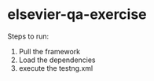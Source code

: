 # elsevier-qa-exercise

Steps to run:
1. Pull the framework
2. Load the dependencies
3. execute the testng.xml
